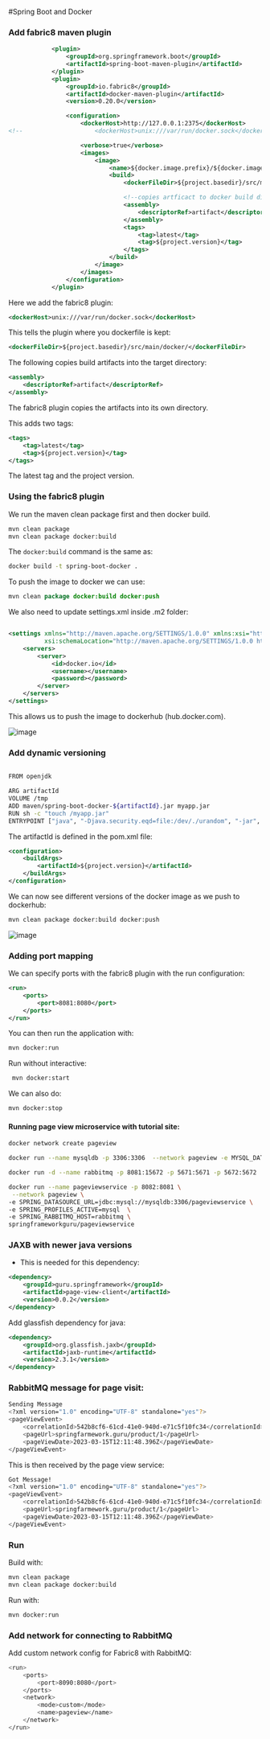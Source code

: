 #Spring Boot and Docker

### Add fabric8 maven plugin

```xml
            <plugin>
                <groupId>org.springframework.boot</groupId>
                <artifactId>spring-boot-maven-plugin</artifactId>
            </plugin>
            <plugin>
                <groupId>io.fabric8</groupId>
                <artifactId>docker-maven-plugin</artifactId>
                <version>0.20.0</version>

                <configuration>
                    <dockerHost>http://127.0.0.1:2375</dockerHost>
<!--                    <dockerHost>unix:///var/run/docker.sock</dockerHost>-->

                    <verbose>true</verbose>
                    <images>
                        <image>
                            <name>${docker.image.prefix}/${docker.image.name}</name>
                            <build>
                                <dockerFileDir>${project.basedir}/src/main/docker/</dockerFileDir>

                                <!--copies artficact to docker build dir in target-->
                                <assembly>
                                    <descriptorRef>artifact</descriptorRef>
                                </assembly>
                                <tags>
                                    <tag>latest</tag>
                                    <tag>${project.version}</tag>
                                </tags>
                            </build>
                        </image>
                    </images>
                </configuration>
            </plugin>
```

Here we add the fabric8 plugin:
```xml
<dockerHost>unix:///var/run/docker.sock</dockerHost>
```

This tells the plugin where you dockerfile is kept:
```xml
<dockerFileDir>${project.basedir}/src/main/docker/</dockerFileDir>
```

The following copies build artifacts into the target directory:
```xml
<assembly>
    <descriptorRef>artifact</descriptorRef>
</assembly>
```
The fabric8 plugin copies the artifacts into its own directory. 

This adds two tags:
```xml
<tags>
    <tag>latest</tag>
    <tag>${project.version}</tag>
</tags>
```
The latest tag and the project version.

### Using the fabric8 plugin
We run the maven clean package first and then docker build.
```bash
mvn clean package
mvn clean package docker:build
```
The ```docker:build``` command is the same as:
```bash
docker build -t spring-boot-docker .
```

To push the image to docker we can use:
```java
mvn clean package docker:build docker:push
```
We also need to update settings.xml inside .m2 folder:
```xml

<settings xmlns="http://maven.apache.org/SETTINGS/1.0.0" xmlns:xsi="http://www.w3.org/2001/XMLSchema-instance"
          xsi:schemaLocation="http://maven.apache.org/SETTINGS/1.0.0 https://maven.apache.org/xsd/settings-1.0.0.xsd">
    <servers>
        <server>
            <id>docker.io</id>
            <username></username>
            <password></password>
        </server>
    </servers>
</settings>
```
This allows us to push the image to dockerhub (hub.docker.com).

![image](https://user-images.githubusercontent.com/27693622/225072954-aed7fd84-8e5a-4e7f-9ffb-36d778981ade.png)

### Add dynamic versioning
```bash

FROM openjdk

ARG artifactId
VOLUME /tmp
ADD maven/spring-boot-docker-${artifactId}.jar myapp.jar
RUN sh -c "touch /myapp.jar"
ENTRYPOINT ["java", "-Djava.security.eqd=file:/dev/./urandom", "-jar", "/myapp.jar"]
```
The artifactId is defined in the pom.xml file:
```xml
<configuration>
    <buildArgs>
        <artifactId>${project.version}</artifactId>
    </buildArgs>
</configuration>
```

We can now see different versions of the docker image as we push to dockerhub:
```bash
mvn clean package docker:build docker:push
```

![image](https://user-images.githubusercontent.com/27693622/225078310-bfc73a68-6318-4862-bd71-a099705d77e0.png)

### Adding port mapping

We can specify ports with the fabric8 plugin with the run configuration:

```xml
<run>
    <ports>
        <port>8081:8080</port>
    </ports>
</run>
```
You can then run the application with:
```bash
mvn docker:run
```
Run without interactive:
```bash
 mvn docker:start
```
We can also do:
```bash
mvn docker:stop
```

#### Running page view microservice with tutorial site:

```bash
docker network create pageview

docker run --name mysqldb -p 3306:3306  --network pageview -e MYSQL_DATABASE=pageviewservice -e MYSQL_ALLOW_EMPTY_PASSWORD=yes -d mysql

docker run -d --name rabbitmq -p 8081:15672 -p 5671:5671 -p 5672:5672  --network rabbit_network rabbitmq:3-management

docker run --name pageviewservice -p 8082:8081 \
 --network pageview \
-e SPRING_DATASOURCE_URL=jdbc:mysql://mysqldb:3306/pageviewservice \
-e SPRING_PROFILES_ACTIVE=mysql  \
-e SPRING_RABBITMQ_HOST=rabbitmq \
springframeworkguru/pageviewservice
```

### JAXB with newer java versions
- This is needed for this dependency:
```xml
<dependency>
    <groupId>guru.springframework</groupId>
    <artifactId>page-view-client</artifactId>
    <version>0.0.2</version>
</dependency>

```
Add glassfish dependency for java:
```xml
<dependency>
    <groupId>org.glassfish.jaxb</groupId>
    <artifactId>jaxb-runtime</artifactId>
    <version>2.3.1</version>
</dependency>
```

### RabbitMQ message for page visit:
```bash
Sending Message
<?xml version="1.0" encoding="UTF-8" standalone="yes"?>
<pageViewEvent>
    <correlationId>542b8cf6-61cd-41e0-940d-e71c5f10fc34</correlationId>
    <pageUrl>springfarmework.guru/product/1</pageUrl>
    <pageViewDate>2023-03-15T12:11:48.396Z</pageViewDate>
</pageViewEvent>
```
This is then received by the page view service:
```bash
Got Message!
<?xml version="1.0" encoding="UTF-8" standalone="yes"?>
<pageViewEvent>
    <correlationId>542b8cf6-61cd-41e0-940d-e71c5f10fc34</correlationId>
    <pageUrl>springfarmework.guru/product/1</pageUrl>
    <pageViewDate>2023-03-15T12:11:48.396Z</pageViewDate>
</pageViewEvent>
```

### Run
Build with:
```bash
mvn clean package
mvn clean package docker:build
```
Run with:
```bash
mvn docker:run
```

### Add network for connecting to RabbitMQ
Add custom network config for Fabric8 with RabbitMQ:
```bash
<run>
    <ports>
        <port>8090:8080</port>
    </ports>
    <network>
        <mode>custom</mode>
        <name>pageview</name>
    </network>
</run>
```